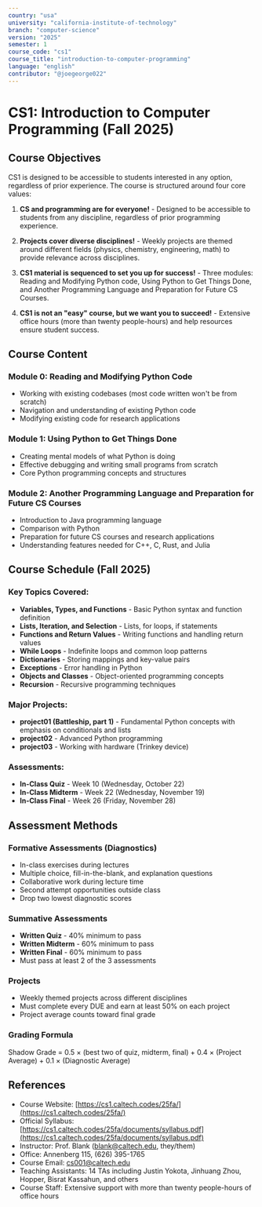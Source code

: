 ```yaml
---
country: "usa"
university: "california-institute-of-technology"
branch: "computer-science"
version: "2025"
semester: 1
course_code: "cs1"
course_title: "introduction-to-computer-programming"
language: "english"
contributor: "@joegeorge022"
---
```


# CS1: Introduction to Computer Programming (Fall 2025)

## Course Objectives

CS1 is designed to be accessible to students interested in any option, regardless of prior experience. The course is structured around four core values:

1. **CS and programming are for everyone!** - Designed to be accessible to students from any discipline, regardless of prior programming experience.

2. **Projects cover diverse disciplines!** - Weekly projects are themed around different fields (physics, chemistry, engineering, math) to provide relevance across disciplines.

3. **CS1 material is sequenced to set you up for success!** - Three modules: Reading and Modifying Python code, Using Python to Get Things Done, and Another Programming Language and Preparation for Future CS Courses.

4. **CS1 is not an "easy" course, but we want you to succeed!** - Extensive office hours (more than twenty people-hours) and help resources ensure student success.

## Course Content

### Module 0: Reading and Modifying Python Code
* Working with existing codebases (most code written won't be from scratch)
* Navigation and understanding of existing Python code
* Modifying existing code for research applications

### Module 1: Using Python to Get Things Done
* Creating mental models of what Python is doing
* Effective debugging and writing small programs from scratch
* Core Python programming concepts and structures

### Module 2: Another Programming Language and Preparation for Future CS Courses
* Introduction to Java programming language
* Comparison with Python
* Preparation for future CS courses and research applications
* Understanding features needed for C++, C, Rust, and Julia

## Course Schedule (Fall 2025)

### Key Topics Covered:
* **Variables, Types, and Functions** - Basic Python syntax and function definition
* **Lists, Iteration, and Selection** - Lists, for loops, if statements
* **Functions and Return Values** - Writing functions and handling return values
* **While Loops** - Indefinite loops and common loop patterns
* **Dictionaries** - Storing mappings and key-value pairs
* **Exceptions** - Error handling in Python
* **Objects and Classes** - Object-oriented programming concepts
* **Recursion** - Recursive programming techniques

### Major Projects:
* **project01 (Battleship, part 1)** - Fundamental Python concepts with emphasis on conditionals and lists
* **project02** - Advanced Python programming
* **project03** - Working with hardware (Trinkey device)

### Assessments:
* **In-Class Quiz** - Week 10 (Wednesday, October 22)
* **In-Class Midterm** - Week 22 (Wednesday, November 19)
* **In-Class Final** - Week 26 (Friday, November 28)

## Assessment Methods

### Formative Assessments (Diagnostics)
* In-class exercises during lectures
* Multiple choice, fill-in-the-blank, and explanation questions
* Collaborative work during lecture time
* Second attempt opportunities outside class
* Drop two lowest diagnostic scores

### Summative Assessments
* **Written Quiz** - 40% minimum to pass
* **Written Midterm** - 60% minimum to pass
* **Written Final** - 60% minimum to pass
* Must pass at least 2 of the 3 assessments

### Projects
* Weekly themed projects across different disciplines
* Must complete every DUE and earn at least 50% on each project
* Project average counts toward final grade

### Grading Formula
Shadow Grade = 0.5 × (best two of quiz, midterm, final) + 0.4 × (Project Average) + 0.1 × (Diagnostic Average)

## References

* Course Website: [https://cs1.caltech.codes/25fa/](https://cs1.caltech.codes/25fa/)
* Official Syllabus: [https://cs1.caltech.codes/25fa/documents/syllabus.pdf](https://cs1.caltech.codes/25fa/documents/syllabus.pdf)
* Instructor: Prof. Blank (blank@caltech.edu, they/them)
* Office: Annenberg 115, (626) 395-1765
* Course Email: cs001@caltech.edu
* Teaching Assistants: 14 TAs including Justin Yokota, Jinhuang Zhou, Hopper, Bisrat Kassahun, and others
* Course Staff: Extensive support with more than twenty people-hours of office hours
